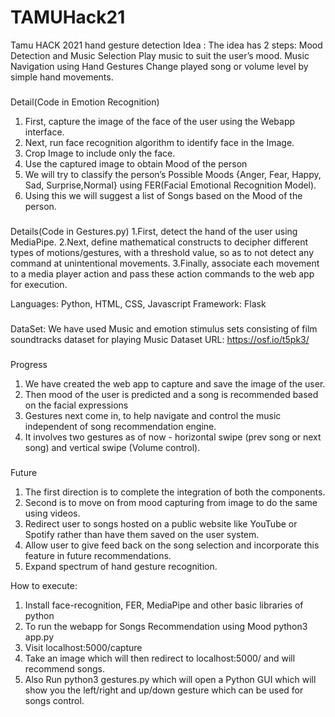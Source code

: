 # TAMUHack21
Tamu HACK 2021 hand gesture detection
Idea :
The idea has 2 steps:
Mood Detection and Music Selection
Play music to suit the user’s mood.
Music Navigation using Hand Gestures
Change played song or volume level by simple hand movements.


###
Detail(Code in Emotion Recognition)
1. First, capture the image of the face of the user using the Webapp interface. 
2. Next, run face recognition algorithm to identify face in the Image.
3. Crop Image to include only the face.
4. Use the captured image to obtain Mood of the person
5. We will try to classify the person’s Possible Moods {Anger, Fear, Happy, Sad, Surprise,Normal} using FER(Facial Emotional Recognition Model).
6. Using this we will suggest a list of Songs based on the Mood of the person.

###
Details(Code in Gestures.py)
1.First, detect the hand of the user using MediaPipe. 
2.Next, define mathematical constructs to decipher different types of motions/gestures, with a threshold value, so as to not detect any command at unintentional movements.
3.Finally, associate each movement to a media player action and pass these action commands to the web app for execution.

Languages: Python, HTML, CSS, Javascript
Framework: Flask

###
DataSet:
We have used Music and emotion stimulus sets consisting of film soundtracks dataset for playing Music
Dataset URL: https://osf.io/t5pk3/

###
Progress
1. We have created the web app to capture and save the image of the user.
2. Then mood of the user is predicted and a song is recommended based on the facial expressions
3. Gestures next come in, to help navigate and control the music independent of song recommendation engine. 
4. It involves two gestures as of now - horizontal swipe (prev song or next song) and vertical swipe (Volume control).

###
Future
1. The first direction is to complete the integration of both the components.
2. Second is to move on from mood capturing from image to do the same using videos.
3. Redirect user to songs hosted on a public website like YouTube or Spotify rather than have them saved on the user system.
4. Allow user to give feed back on the song selection and incorporate this feature in future recommendations. 
5. Expand spectrum of hand gesture recognition.



How to execute:
1. Install face-recognition, FER, MediaPipe and other basic libraries of python
2. To run the webapp for Songs Recommendation using Mood python3 app.py
3. Visit localhost:5000/capture
4. Take an image which will then redirect to localhost:5000/ and will recommend songs.
5. Also Run python3 gestures.py which will open a Python GUI which will show you the left/right and up/down gesture which can be used for songs control.
